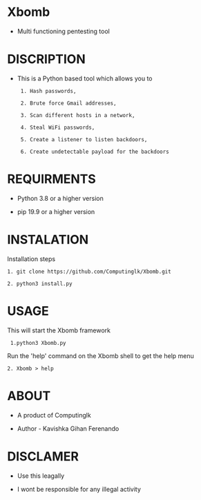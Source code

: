 # Xbomb
+ Multi functioning pentesting tool

# DISCRIPTION

+ This is a Python based tool which allows you to

       1. Hash passwords, 
       
       2. Brute force Gmail addresses, 
       
       3. Scan different hosts in a network, 
       
       4. Steal WiFi passwords, 
       
       5. Create a listener to listen backdoors, 
       
       6. Create undetectable payload for the backdoors
       
# REQUIRMENTS
  
+ Python 3.8 or a higher version

+ pip 19.9 or a higher version

# INSTALATION

Installation steps

    1. git clone https://github.com/Computinglk/Xbomb.git
    
    2. python3 install.py

# USAGE

This will start the Xbomb framework

     1.python3 Xbomb.py

Run the 'help' command on the Xbomb shell to get the help menu

    2. Xbomb > help 
    
# ABOUT

+ A product of Computinglk 

+ Author - Kavishka Gihan Ferenando

# DISCLAMER

+ Use this leagally

+ I wont be responsible for any illegal activity
 
 
 
